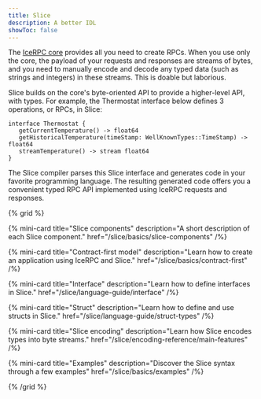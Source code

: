 ```yaml
---
title: Slice
description: A better IDL
showToc: false
---
```


The [IceRPC core][icerpc-core] provides all you need to create RPCs. When you use only the core, the payload of your
requests and responses are streams of bytes, and you need to manually encode and decode any typed data (such as strings
and integers) in these streams. This is doable but laborious.

Slice builds on the core's byte-oriented API to provide a higher-level API, with types. For example, the Thermostat
interface below defines 3 operations, or RPCs, in Slice:

```slice
interface Thermostat {
   getCurrentTemperature() -> float64
   getHistoricalTemperature(timeStamp: WellKnownTypes::TimeStamp) -> float64
   streamTemperature() -> stream float64
}
```

The Slice compiler parses this Slice interface and generates code in your favorite programming language. The resulting
generated code offers you a convenient typed RPC API implemented using IceRPC requests and responses.

{% grid %}

{% mini-card
   title="Slice components"
   description="A short description of each Slice component."
   href="/slice/basics/slice-components" /%}

{% mini-card
   title="Contract-first model"
   description="Learn how to create an application using IceRPC and Slice."
   href="/slice/basics/contract-first" /%}

{% mini-card
   title="Interface"
   description="Learn how to define interfaces in Slice."
   href="/slice/language-guide/interface" /%}

{% mini-card
   title="Struct"
   description="Learn how to define and use structs in Slice."
   href="/slice/language-guide/struct-types" /%}

{% mini-card
   title="Slice encoding"
   description="Learn how Slice encodes types into byte streams."
   href="/slice/encoding-reference/main-features" /%}

{% mini-card
   title="Examples"
   description="Discover the Slice syntax through a few examples"
   href="/slice/basics/examples" /%}

{% /grid %}

[icerpc-core]: ../icerpc-core
